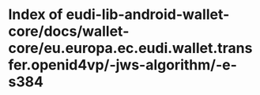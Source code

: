 # Index of eudi-lib-android-wallet-core/docs/wallet-core/eu.europa.ec.eudi.wallet.transfer.openid4vp/-jws-algorithm/-e-s384
